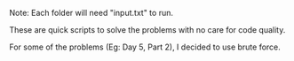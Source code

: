 Note: Each folder will need "input.txt" to run. 

These are quick scripts to solve the problems with no care for code quality. 

For some of the problems (Eg: Day 5, Part 2), I decided to use brute force. 